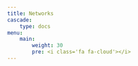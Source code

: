 ```yaml
---
title: Networks
cascade:
    type: docs
menu:
    main:
        weight: 30
        pre: <i class='fa fa-cloud'></i>
---
```

